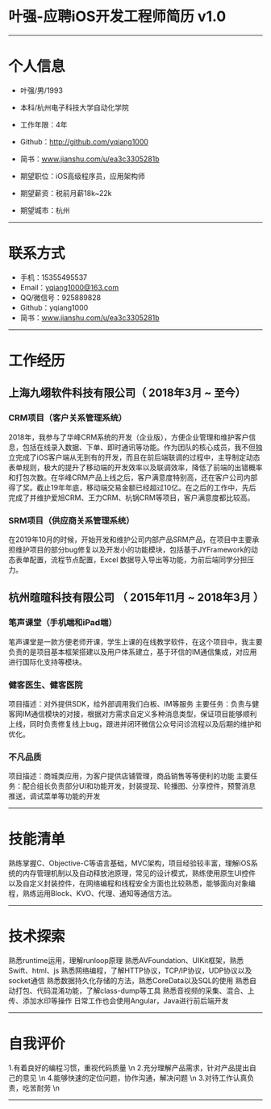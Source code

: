 # 叶强-应聘iOS开发工程师简历 v1.0

---
# 个人信息
 - 叶强/男/1993 
 - 本科/杭州电子科技大学自动化学院 
 - 工作年限：4年
 - Github：http://github.com/yqiang1000
 - 简书：www.jianshu.com/u/ea3c3305281b

 - 期望职位：iOS高级程序员，应用架构师
 - 期望薪资：税前月薪18k~22k
 - 期望城市：杭州
---

# 联系方式
- 手机：15355495537
- Email：yqiang1000@163.com
- QQ/微信号：925889828
- Github：yqiang1000
- 简书：www.jianshu.com/u/ea3c3305281b
---

# 工作经历
## 上海九翊软件科技有限公司（ 2018年3月 ~ 至今）
### CRM项目（客户关系管理系统）
2018年，我参与了华峰CRM系统的开发（企业版），方便企业管理和维护客户信息，包括在线录入数据、下单、即时通讯等功能。作为团队的核心成员，我不但独立完成了iOS客户端从无到有的开发，而且在前后端联调的过程中，主导制定动态表单规则，极大的提升了移动端的开发效率以及联调效率，降低了前端的出错概率和打包次数。在华峰CRM产品上线之后，客户满意度特别高，还在客户公司内部得了奖。截止19年年底，移动端交易金额已经超过10亿。在之后的工作中，先后完成了并维护爱旭CRM、王力CRM、杭锅CRM等项目，客户满意度都比较高。

### SRM项目（供应商关系管理系统）
在2019年10月的时候，开始开发和维护公司内部产品SRM产品，在项目中主要承担维护项目的部分bug修复以及开发小的功能模块，包括基于JYFramework的动态表单配置，流程节点配置，Excel 数据导入导出等功能，为前后端同学分担压力。

## 杭州暄暄科技有限公司 （ 2015年11月 ~ 2018年3月 ）

### 笔声课堂（手机端和iPad端）
笔声课堂是一款方便老师开课，学生上课的在线教学软件，在这个项目中，我主要负责的是项目基本框架搭建以及用户体系建立，基于环信的IM通信集成，对应用进行国际化支持等模块。

### 健客医生、健客医院
项目描述：对外提供SDK，给外部调用我们白板、IM等服务
主要任务：负责与健客网IM通信模块的对接，根据对方需求自定义多种消息类型，保证项目能够顺利上线，同时负责修复线上bug，跟进并闭环微信公众号问诊流程以及后期的维护和优化。

### 不凡品质
项目描述：商城类应用，为客户提供店铺管理，商品销售等等便利的功能
主要任务：配合组长负责部分UI和功能开发，封装提现、轮播图、分享控件，预警消息推送，调试菜单等功能的开发

---

# 技能清单
熟练掌握C、Objective-C等语言基础，MVC架构，项目经验较丰富，理解iOS系统的内存管理机制以及自动释放池原理，常见的设计模式，熟练使用原生UI控件以及自定义封装控件，在网络编程和线程安全方面也比较熟悉，能够面向对象编程，熟练运用Block、KVO、代理、通知等通信方法。

---

# 技术探索

熟悉runtime运用，理解runloop原理
熟悉AVFoundation、UIKit框架，熟悉Swift、html、js
熟悉网络编程，了解HTTP协议，TCP/IP协议，UDP协议以及socket通信
熟悉数据持久化存储的方法，熟悉CoreData以及SQL的使用
熟悉自动打包、代码混淆功能，了解class-dump等工具
熟悉音视频的采集、混合、上传、添加水印等操作
日常工作也会使用Angular，Java进行前后端开发

---

# 自我评价
1.有着良好的编程习惯，重视代码质量 \n
2.充分理解产品需求，针对产品提出自己的意见 \n
4.能够快速的定位问题，协作沟通，解决问题 \n
3.对待工作认真负责，吃苦耐劳 \n

---

